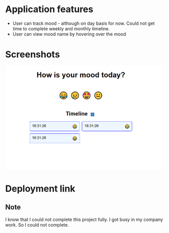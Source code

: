 # Application features
 
- User can track mood - although on day basis for now. Could not get time to complete weekly and monthly timeline.
- User can view mood name by hovering over the mood

# Screenshots
![alt text](image.png)

# Deployment link


## Note
I know that I could not complete this project fully. I got busy in my company work. So I could not complete.